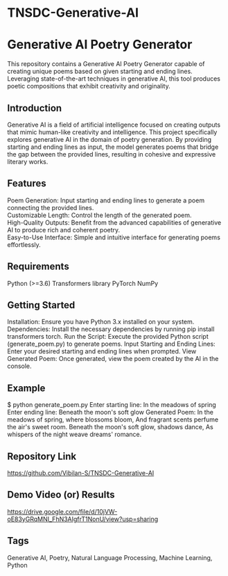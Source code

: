 # TNSDC-Generative-AI

# Generative AI Poetry Generator
This repository contains a Generative AI Poetry Generator capable of creating unique poems based on given starting and ending lines. Leveraging state-of-the-art techniques in generative AI, this tool produces poetic compositions that exhibit creativity and originality.

## Introduction
Generative AI is a field of artificial intelligence focused on creating outputs that mimic human-like creativity and intelligence. This project specifically explores generative AI in the domain of poetry generation. By providing starting and ending lines as input, the model generates poems that bridge the gap between the provided lines, resulting in cohesive and expressive literary works.

## Features
Poem Generation: Input starting and ending lines to generate a poem connecting the provided lines.</br>
Customizable Length: Control the length of the generated poem.</br>
High-Quality Outputs: Benefit from the advanced capabilities of generative AI to produce rich and coherent poetry.</br>
Easy-to-Use Interface: Simple and intuitive interface for generating poems effortlessly.</br>

## Requirements
Python (>=3.6)
Transformers library
PyTorch
NumPy

## Getting Started
Installation: Ensure you have Python 3.x installed on your system.
Dependencies: Install the necessary dependencies by running pip install transformers torch.
Run the Script: Execute the provided Python script (generate_poem.py) to generate poems.
Input Starting and Ending Lines: Enter your desired starting and ending lines when prompted.
View Generated Poem: Once generated, view the poem created by the AI in the console.

## Example
$ python generate_poem.py
Enter starting line: In the meadows of spring 
Enter ending line: Beneath the moon's soft glow
Generated Poem:
In the meadows of spring, where blossoms bloom,
And fragrant scents perfume the air's sweet room.
Beneath the moon's soft glow, shadows dance,
As whispers of the night weave dreams' romance.

## Repository Link
https://github.com/Vibilan-S/TNSDC-Generative-AI

## Demo Video (or) Results
https://drive.google.com/file/d/10jVW-oE83yGRqMNI_FhN3AIgfrT1NonU/view?usp=sharing

## Tags
Generative AI, Poetry, Natural Language Processing, Machine Learning, Python
